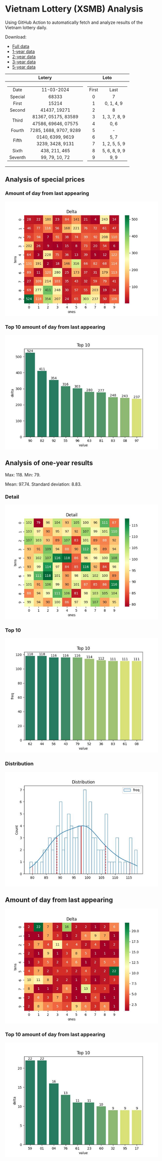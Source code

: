 # Vietnam Lottery (XSMB) Analysis

Using GitHub Action to automatically fetch and analyze results of the Vietnam lottery daily.

Download:

* [Full data](https://raw.githubusercontent.com/khiemdoan/vietnam-lottery-xsmb-analysis/main/results/xsmb.csv)
* [1-year data](https://raw.githubusercontent.com/khiemdoan/vietnam-lottery-xsmb-analysis/main/results/xsmb_1_year.csv)
* [2-year data](https://raw.githubusercontent.com/khiemdoan/vietnam-lottery-xsmb-analysis/main/results/xsmb_2_year.csv)
* [3-year data](https://raw.githubusercontent.com/khiemdoan/vietnam-lottery-xsmb-analysis/main/results/xsmb_3_year.csv)
* [5-year data](https://raw.githubusercontent.com/khiemdoan/vietnam-lottery-xsmb-analysis/main/results/xsmb_5_year.csv)

| Lotery      | Loto |
| :-----------: | :-----------: |
| <table><tr><td>Date</td><td>11-03-2024</td></tr><tr><td>Special</td><td>68333</td></tr><tr><td>First</td><td>15214</td></tr><tr><td>Second</td><td>41437, 19271</td></tr><tr><td rowspan="2">Third</td><td>81367, 05175, 83589</td></tr><tr><td>47586, 69646, 07575</td></tr><tr><td>Fourth</td><td>7285, 1688, 9707, 9289</td></tr><tr><td rowspan="2">Fifth</td><td>0140, 6399, 9619</td></tr><tr><td>3239, 3428, 9131</td></tr><tr><td>Sixth</td><td>438, 211, 465</td></tr><tr><td>Seventh</td><td>99, 79, 10, 72</td></tr></table> | <table><tr><td>First</td><td>Last</td></tr><tr><td>0</td><td>7</td></tr><tr><td>1</td><td>0, 1, 4, 9</td></tr><tr><td>2</td><td>8</td></tr><tr><td>3</td><td>1, 3, 7, 8, 9</td></tr><tr><td>4</td><td>0, 6</td></tr><tr><td>5</td><td>-</td></tr><tr><td>6</td><td>5, 7</td></tr><tr><td>7</td><td>1, 2, 5, 5, 9</td></tr><tr><td>8</td><td>5, 6, 8, 9, 9</td></tr><tr><td>9</td><td>9, 9</td></tr></table> |


<h2>Analysis of special prices</h2>

<h3>Amount of day from last appearing</h3>

![Delta](images/special_delta.jpg)

<h3>Top 10 amount of day from last appearing</h3>

![Delta top 10](images/special_delta_top_10.jpg)

<h2>Analysis of one-year results</h2>

Max: 118. Min: 79.

Mean: 97.74. Standard deviation: 8.83.

<h3>Detail</h3>

![Detail](images/heatmap.jpg)

<h3>Top 10</h3>

![Top 10](images/top-10.jpg)

<h3>Distribution</h3>

![Distribution](images/distribution.jpg)

<h2>Amount of day from last appearing</h2>

![Delta](images/delta.jpg)

<h3>Top 10 amount of day from last appearing</h3>

![Delta top 10](images/delta_top_10.jpg)